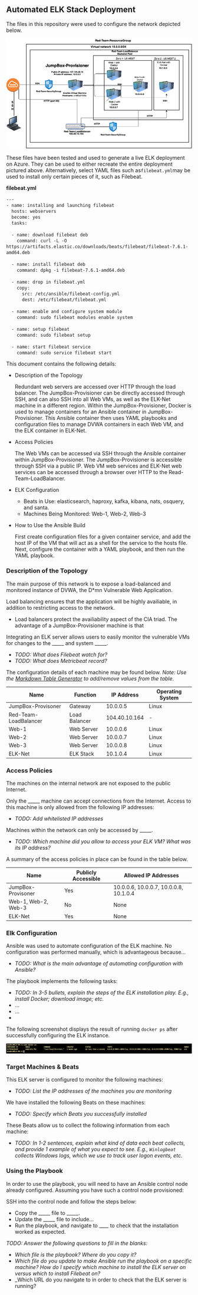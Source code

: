 ## Automated ELK Stack Deployment

The files in this repository were used to configure the network depicted below.

![elk-diagram](../Diagrams/elk-diagram.png)

These files have been tested and used to generate a live ELK deployment on Azure. They can be used to either recreate the entire deployment pictured above. Alternatively, select YAML files such as`filebeat.yml`may be used to install only certain pieces of it, such as Filebeat.

**filebeat.yml**

```
---
- name: installing and launching filebeat
  hosts: webservers
  become: yes
  tasks:

  - name: download filebeat deb
    command: curl -L -O https://artifacts.elastic.co/downloads/beats/filebeat/filebeat-7.6.1-amd64.deb
 
  - name: install filebeat deb
    command: dpkg -i filebeat-7.6.1-amd64.deb

  - name: drop in filebeat.yml 
    copy:
      src: /etc/ansible/filebeat-config.yml
      dest: /etc/filebeat/filebeat.yml

  - name: enable and configure system module
    command: sudo filebeat modules enable system

  - name: setup filebeat
    command: sudo filebeat setup

  - name: start filebeat service
    command: sudo service filebeat start
```

This document contains the following details:
- Description of the Topology

  Redundant web servers are accessed over HTTP through the load balancer. The JumpBox-Provisioner can be directly accessed through SSH, and can also SSH into all Web VMs, as well as the ELK-Net machine in a different region. Within the JumpBox-Provisioner, Docker is used to manage containers for an Ansible container in  JumpBox-Provisioner. This Ansible container then uses YAML playbooks and configuration files to manage DVWA containers in each Web VM, and the ELK container in ELK-Net.

- Access Policies

  The Web VMs can be accessed via SSH through the Ansible container within JumpBox-Provisioner. The JumpBox-Provisioner is accessible through SSH via a public IP. Web VM web services and ELK-Net web services can be accessed through a browser over HTTP to the Read-Team-LoadBalancer. 

- ELK Configuration
  - Beats in Use: elasticsearch, haproxy, kafka, kibana, nats, osquery, and santa.
  - Machines Being Monitored: Web-1, Web-2, Web-3
  
- How to Use the Ansible Build

  First create configuration files for a given container service, and add the host IP of the VM that will act as a shell for the service to the hosts file. Next, configure the container with a YAML playbook, and then run the YAML playbook.


### Description of the Topology

The main purpose of this network is to expose a load-balanced and monitored instance of DVWA, the D*mn Vulnerable Web Application.

Load balancing ensures that the application will be highly availiable, in addition to restricting access to the network.
- Load balancers protect the availiability aspect of the CIA triad. The advantage of a JumpBox-Provisioner machine is that 

Integrating an ELK server allows users to easily monitor the vulnerable VMs for changes to the _____ and system _____.
- _TODO: What does Filebeat watch for?_
- _TODO: What does Metricbeat record?_

The configuration details of each machine may be found below.
_Note: Use the [Markdown Table Generator](http://www.tablesgenerator.com/markdown_tables) to add/remove values from the table_.

| Name                  | Function      | IP Address    | Operating System |
| --------------------- | ------------- | ------------- | ---------------- |
| JumpBox-Provisoner    | Gateway       | 10.0.0.5      | Linux            |
| Red-Team-LoadBalancer | Load Balancer | 104.40.10.164 | -                |
| Web-1                 | Web Server    | 10.0.0.6      | Linux            |
| Web-2                 | Web Server    | 10.0.0.7      | Linux            |
| Web-3                 | Web Server    | 10.0.0.8      | Linux            |
| ELK-Net               | ELK Stack     | 10.1.0.4      | Linux            |

### Access Policies

The machines on the internal network are not exposed to the public Internet. 

Only the _____ machine can accept connections from the Internet. Access to this machine is only allowed from the following IP addresses:
- _TODO: Add whitelisted IP addresses_

Machines within the network can only be accessed by _____.
- _TODO: Which machine did you allow to access your ELK VM? What was its IP address?_

A summary of the access policies in place can be found in the table below.

| Name                | Publicly Accessible | Allowed IP Addresses                   |
| ------------------- | ------------------- | -------------------------------------- |
| JumpBox-Provisoner  | Yes                 | 10.0.0.6, 10.0.0.7, 10.0.0.8, 10.1.0.4 |
| Web-1, Web-2, Web-3 | No                  | None                                   |
| ELK-Net             | Yes                 | None                                   |

### Elk Configuration

Ansible was used to automate configuration of the ELK machine. No configuration was performed manually, which is advantageous because...
- _TODO: What is the main advantage of automating configuration with Ansible?_

The playbook implements the following tasks:
- _TODO: In 3-5 bullets, explain the steps of the ELK installation play. E.g., install Docker; download image; etc._
- ...
- ...
- 

The following screenshot displays the result of running `docker ps` after successfully configuring the ELK instance.


![docker-ps](../Diagrams/docker-ps.png)

### Target Machines & Beats
This ELK server is configured to monitor the following machines:
- _TODO: List the IP addresses of the machines you are monitoring_

We have installed the following Beats on these machines:
- _TODO: Specify which Beats you successfully installed_

These Beats allow us to collect the following information from each machine:
- _TODO: In 1-2 sentences, explain what kind of data each beat collects, and provide 1 example of what you expect to see. E.g., `Winlogbeat` collects Windows logs, which we use to track user logon events, etc._

### Using the Playbook
In order to use the playbook, you will need to have an Ansible control node already configured. Assuming you have such a control node provisioned: 

SSH into the control node and follow the steps below:
- Copy the _____ file to _____.
- Update the _____ file to include...
- Run the playbook, and navigate to ____ to check that the installation worked as expected.

_TODO: Answer the following questions to fill in the blanks:_
- _Which file is the playbook? Where do you copy it?_
- _Which file do you update to make Ansible run the playbook on a specific machine? How do I specify which machine to install the ELK server on versus which to install Filebeat on?_
- _Which URL do you navigate to in order to check that the ELK server is running?


